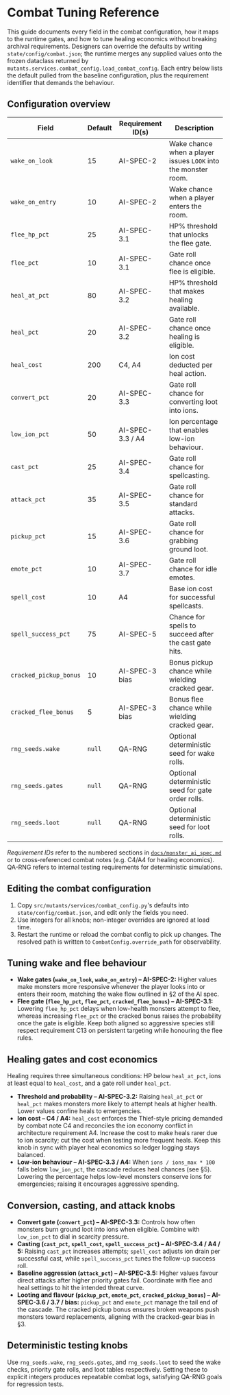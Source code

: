# Combat Tuning Reference

This guide documents every field in the combat configuration, how it maps to the
runtime gates, and how to tune healing economics without breaking archival
requirements. Designers can override the defaults by writing
`state/config/combat.json`; the runtime merges any supplied values onto the
frozen dataclass returned by `mutants.services.combat_config.load_combat_config`.
Each entry below lists the default pulled from the baseline configuration, plus
the requirement identifier that demands the behaviour.

## Configuration overview

| Field | Default | Requirement ID(s) | Description |
|-------|---------|-------------------|-------------|
| `wake_on_look` | 15 | AI-SPEC-2 | Wake chance when a player issues `LOOK` into the monster room. |
| `wake_on_entry` | 10 | AI-SPEC-2 | Wake chance when a player enters the room. |
| `flee_hp_pct` | 25 | AI-SPEC-3.1 | HP% threshold that unlocks the flee gate. |
| `flee_pct` | 10 | AI-SPEC-3.1 | Gate roll chance once flee is eligible. |
| `heal_at_pct` | 80 | AI-SPEC-3.2 | HP% threshold that makes healing available. |
| `heal_pct` | 20 | AI-SPEC-3.2 | Gate roll chance once healing is eligible. |
| `heal_cost` | 200 | C4, A4 | Ion cost deducted per heal action. |
| `convert_pct` | 20 | AI-SPEC-3.3 | Gate roll chance for converting loot into ions. |
| `low_ion_pct` | 50 | AI-SPEC-3.3 / A4 | Ion percentage that enables low-ion behaviour. |
| `cast_pct` | 25 | AI-SPEC-3.4 | Gate roll chance for spellcasting. |
| `attack_pct` | 35 | AI-SPEC-3.5 | Gate roll chance for standard attacks. |
| `pickup_pct` | 15 | AI-SPEC-3.6 | Gate roll chance for grabbing ground loot. |
| `emote_pct` | 10 | AI-SPEC-3.7 | Gate roll chance for idle emotes. |
| `spell_cost` | 10 | A4 | Base ion cost for successful spellcasts. |
| `spell_success_pct` | 75 | AI-SPEC-5 | Chance for spells to succeed after the cast gate hits. |
| `cracked_pickup_bonus` | 10 | AI-SPEC-3 bias | Bonus pickup chance while wielding cracked gear. |
| `cracked_flee_bonus` | 5 | AI-SPEC-3 bias | Bonus flee chance while wielding cracked gear. |
| `rng_seeds.wake` | `null` | QA-RNG | Optional deterministic seed for wake rolls. |
| `rng_seeds.gates` | `null` | QA-RNG | Optional deterministic seed for gate order rolls. |
| `rng_seeds.loot` | `null` | QA-RNG | Optional deterministic seed for loot rolls. |

*Requirement IDs* refer to the numbered sections in
[`docs/monster_ai_spec.md`](monster_ai_spec.md) or to cross-referenced combat
notes (e.g. C4/A4 for healing economics). QA-RNG refers to internal testing
requirements for deterministic simulations.

## Editing the combat configuration

1. Copy `src/mutants/services/combat_config.py`'s defaults into
   `state/config/combat.json`, and edit only the fields you need.
2. Use integers for all knobs; non-integer overrides are ignored at load time.
3. Restart the runtime or reload the combat config to pick up changes. The
   resolved path is written to `CombatConfig.override_path` for observability.

## Tuning wake and flee behaviour

* **Wake gates (`wake_on_look`, `wake_on_entry`) – AI-SPEC-2:** Higher values
  make monsters more responsive whenever the player looks into or enters their
  room, matching the wake flow outlined in §2 of the AI spec.
* **Flee gate (`flee_hp_pct`, `flee_pct`, `cracked_flee_bonus`) – AI-SPEC-3.1:**
  Lowering `flee_hp_pct` delays when low-health monsters attempt to flee,
  whereas increasing `flee_pct` or the cracked bonus raises the probability once
  the gate is eligible. Keep both aligned so aggressive species still respect
  requirement C13 on persistent targeting while honouring the flee rules.

## Healing gates and cost economics

Healing requires three simultaneous conditions: HP below `heal_at_pct`, ions at
least equal to `heal_cost`, and a gate roll under `heal_pct`.

* **Threshold and probability – AI-SPEC-3.2:** Raising `heal_at_pct` or
  `heal_pct` makes monsters more likely to attempt heals at higher health. Lower
  values confine heals to emergencies.
* **Ion cost – C4 / A4:** `heal_cost` enforces the Thief-style pricing demanded
  by combat note C4 and reconciles the ion economy conflict in architecture
  requirement A4. Increase the cost to make heals rarer due to ion scarcity; cut
  the cost when testing more frequent heals. Keep this knob in sync with player
  heal economics so ledger logging stays balanced.
* **Low-ion behaviour – AI-SPEC-3.3 / A4:** When `ions / ions_max * 100` falls
  below `low_ion_pct`, the cascade reduces heal chances (see §5). Lowering the
  percentage helps low-level monsters conserve ions for emergencies; raising it
  encourages aggressive spending.

## Conversion, casting, and attack knobs

* **Convert gate (`convert_pct`) – AI-SPEC-3.3:** Controls how often monsters
  burn ground loot into ions when eligible. Combine with `low_ion_pct` to dial
  in scarcity pressure.
* **Casting (`cast_pct`, `spell_cost`, `spell_success_pct`) – AI-SPEC-3.4 / A4 / 5:**
  Raising `cast_pct` increases attempts; `spell_cost` adjusts ion drain per
  successful cast, while `spell_success_pct` tunes the follow-up success roll.
* **Baseline aggression (`attack_pct`) – AI-SPEC-3.5:** Higher values favour
  direct attacks after higher priority gates fail. Coordinate with flee and heal
  settings to hit the intended threat curve.
* **Looting and flavour (`pickup_pct`, `emote_pct`, `cracked_pickup_bonus`) –
  AI-SPEC-3.6 / 3.7 / bias:** `pickup_pct` and `emote_pct` manage the tail end of
  the cascade. The cracked pickup bonus ensures broken weapons push monsters
  toward replacements, aligning with the cracked-gear bias in §3.

## Deterministic testing knobs

Use `rng_seeds.wake`, `rng_seeds.gates`, and `rng_seeds.loot` to seed the wake
checks, priority gate rolls, and loot tables respectively. Setting these to
explicit integers produces repeatable combat logs, satisfying QA-RNG goals for
regression tests.
